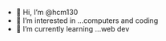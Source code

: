 - 👋 Hi, I’m @hcm130
- 👀 I’m interested in ...computers and coding
- 🌱 I’m currently learning ...web dev
  
